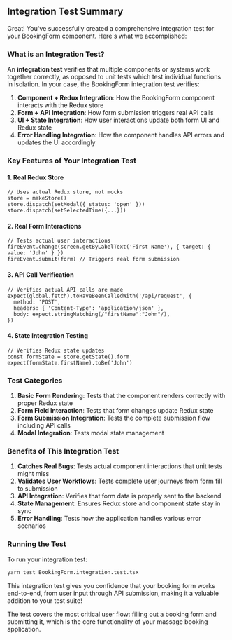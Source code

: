## Integration Test Summary

Great! You've successfully created a comprehensive integration test for your BookingForm component. Here's what we accomplished:

### What is an Integration Test?

An **integration test** verifies that multiple components or systems work together correctly, as opposed to unit tests which test individual functions in isolation. In your case, the BookingForm integration test verifies:

1. **Component + Redux Integration**: How the BookingForm component interacts with the Redux store
2. **Form + API Integration**: How form submission triggers real API calls
3. **UI + State Integration**: How user interactions update both form UI and Redux state
4. **Error Handling Integration**: How the component handles API errors and updates the UI accordingly

### Key Features of Your Integration Test

#### 1. **Real Redux Store**

```tsx
// Uses actual Redux store, not mocks
store = makeStore()
store.dispatch(setModal({ status: 'open' }))
store.dispatch(setSelectedTime({...}))
```

#### 2. **Real Form Interactions**

```tsx
// Tests actual user interactions
fireEvent.change(screen.getByLabelText('First Name'), { target: { value: 'John' } })
fireEvent.submit(form) // Triggers real form submission
```

#### 3. **API Call Verification**

```tsx
// Verifies actual API calls are made
expect(global.fetch).toHaveBeenCalledWith('/api/request', {
  method: 'POST',
  headers: { 'Content-Type': 'application/json' },
  body: expect.stringMatching(/"firstName":"John"/),
})
```

#### 4. **State Integration Testing**

```tsx
// Verifies Redux state updates
const formState = store.getState().form
expect(formState.firstName).toBe('John')
```

### Test Categories

1. **Basic Form Rendering**: Tests that the component renders correctly with proper Redux state
2. **Form Field Interaction**: Tests that form changes update Redux state
3. **Form Submission Integration**: Tests the complete submission flow including API calls
4. **Modal Integration**: Tests modal state management

### Benefits of This Integration Test

1. **Catches Real Bugs**: Tests actual component interactions that unit tests might miss
2. **Validates User Workflows**: Tests complete user journeys from form fill to submission
3. **API Integration**: Verifies that form data is properly sent to the backend
4. **State Management**: Ensures Redux store and component state stay in sync
5. **Error Handling**: Tests how the application handles various error scenarios

### Running the Test

To run your integration test:

```bash
yarn test BookingForm.integration.test.tsx
```

This integration test gives you confidence that your booking form works end-to-end, from user input through API submission, making it a valuable addition to your test suite!

The test covers the most critical user flow: filling out a booking form and submitting it, which is the core functionality of your massage booking application.
